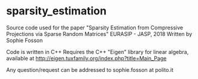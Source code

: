# sparsity_estimation
Source code used for the paper "Sparsity Estimation from Compressive Projections via Sparse Random Matrices" EURASIP - JASP, 2018
Written by Sophie Fosson

Code is written in C++
Requires the C++ "Eigen" library for linear algebra, available at http://eigen.tuxfamily.org/index.php?title=Main_Page

Any question/request can be addressed to sophie.fosson at polito.it


